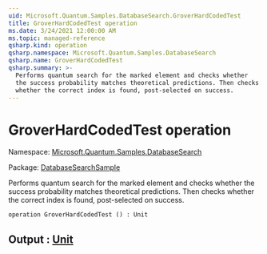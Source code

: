 ```yaml
---
uid: Microsoft.Quantum.Samples.DatabaseSearch.GroverHardCodedTest
title: GroverHardCodedTest operation
ms.date: 3/24/2021 12:00:00 AM
ms.topic: managed-reference
qsharp.kind: operation
qsharp.namespace: Microsoft.Quantum.Samples.DatabaseSearch
qsharp.name: GroverHardCodedTest
qsharp.summary: >-
  Performs quantum search for the marked element and checks whether
  the success probability matches theoretical predictions. Then checks
  whether the correct index is found, post-selected on success.
---
```


# GroverHardCodedTest operation

Namespace: [Microsoft.Quantum.Samples.DatabaseSearch](xref:Microsoft.Quantum.Samples.DatabaseSearch)

Package: [DatabaseSearchSample](https://nuget.org/packages/DatabaseSearchSample)


Performs quantum search for the marked element and checks whetherthe success probability matches theoretical predictions. Then checkswhether the correct index is found, post-selected on success.

```qsharp
operation GroverHardCodedTest () : Unit
```


## Output : [Unit](xref:microsoft.quantum.lang-ref.unit)

